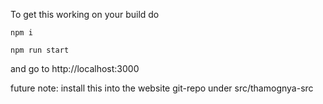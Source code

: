 To get this working on your build do 

`npm i`

`npm run start`

and go to  http://localhost:3000


future note:
install this into the website git-repo under src/thamognya-src
